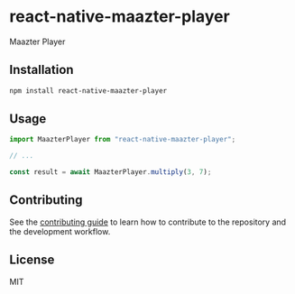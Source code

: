 # react-native-maazter-player

Maazter Player

## Installation

```sh
npm install react-native-maazter-player
```

## Usage

```js
import MaazterPlayer from "react-native-maazter-player";

// ...

const result = await MaazterPlayer.multiply(3, 7);
```

## Contributing

See the [contributing guide](CONTRIBUTING.md) to learn how to contribute to the repository and the development workflow.

## License

MIT
